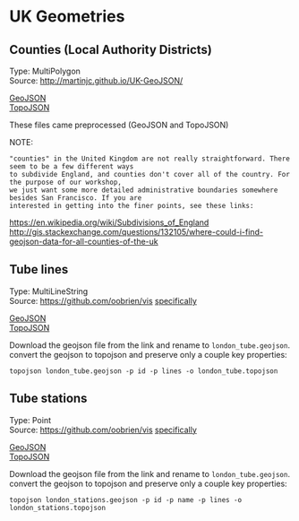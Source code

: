 # UK Geometries

## Counties (Local Authority Districts)
Type: MultiPolygon  
Source: http://martinjc.github.io/UK-GeoJSON/  

[GeoJSON](counties.geojson)  
[TopoJSON](counties.topojson)  

These files came preprocessed (GeoJSON and TopoJSON)

NOTE:  
```
"counties" in the United Kingdom are not really straightforward. There seem to be a few different ways
to subdivide England, and counties don't cover all of the country. For the purpose of our workshop,
we just want some more detailed administrative boundaries somewhere besides San Francisco. If you are
interested in getting into the finer points, see these links:  
```
https://en.wikipedia.org/wiki/Subdivisions_of_England  
http://gis.stackexchange.com/questions/132105/where-could-i-find-geojson-data-for-all-counties-of-the-uk  


## Tube lines
Type: MultiLineString  
Source: https://github.com/oobrien/vis [specifically](https://github.com/oobrien/vis/blob/master/tube/data/tfl_lines.json)  

[GeoJSON](london_tube.geojson)  
[TopoJSON](london_tube.topojson)  

Download the geojson file from the link and rename to `london_tube.geojson`.
convert the geojson to topojson and preserve only a couple key properties:
```shell
topojson london_tube.geojson -p id -p lines -o london_tube.topojson
```


## Tube stations
Type: Point  
Source: https://github.com/oobrien/vis [specifically](https://github.com/oobrien/vis/blob/master/tube/data/tfl_stations.json)  

[GeoJSON](london_tube.geojson)  
[TopoJSON](london_tube.topojson)  

Download the geojson file from the link and rename to `london_tube.geojson`.  
convert the geojson to topojson and preserve only a couple key properties:  
```shell
topojson london_stations.geojson -p id -p name -p lines -o london_stations.topojson
```
